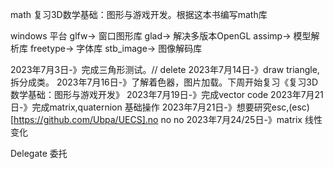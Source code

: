 math
复习3D数学基础：图形与游戏开发。根据这本书编写math库

windows 平台
glfw-> 窗口图形库
glad-> 解决多版本OpenGL
assimp-> 模型解析库
freetype-> 字体库
stb_image-> 图像解码库

2023年7月3日-》完成三角形测试。// delete
2023年7月14日-》draw triangle,拆分成类。
2023年7月16日-》了解着色器，图片加载。下周开始复习《复习3D数学基础：图形与游戏开发》
2023年7月19日-》完成vector code
2023年7月21日-》完成matrix,quaternion 基础操作
2023年7月21日-》想要研究esc,(esc)[https://github.com/Ubpa/UECS].no no no
2023年7月24/25日-》matrix 线性变化


Delegate 委托 

